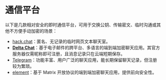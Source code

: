 # 通信平台

以下是几款相对安全的即时通信平台，可用于交换公钥、传输密文、临时沟通或其他不方便手动加密的场景：

- [hack.chat](https://hack.chat/ "点击前往外部站点")：匿名、无记录的临时网页文本聊天室。
- **[Delta Chat](https://delta.chat/ "点击前往外部站点")**：基于电子邮件的跨平台、多语言的端到端加密聊天应用。其官方服务器仅需昵称即可注册，且消息记录只在云端短期保存。
- [Telegram](https://telegram.org/ "点击前往外部站点")：功能丰富、用户广泛的聊天应用，能长期保留聊天记录，但注册较为繁琐。
- [element](https://element.io// "点击前往外部站点")：基于 Matrix 开放协议的端到端加密聊天应用，提供前向安全性。
